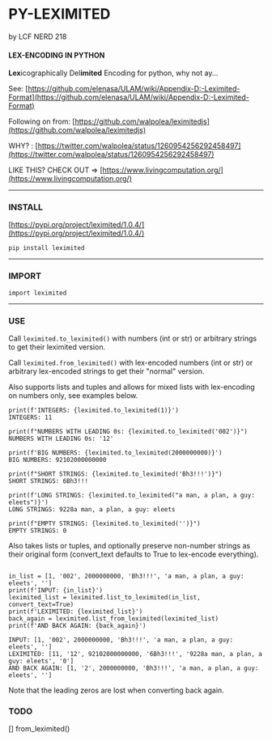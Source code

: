 # PY-LEXIMITED 

by LCF NERD 218

#### LEX-ENCODING IN PYTHON

<b>Lex</b>icographically Del<b>imited</b> Encoding for python, why not ay...
 
See: [https://github.com/elenasa/ULAM/wiki/Appendix-D:-Leximited-Format](https://github.com/elenasa/ULAM/wiki/Appendix-D:-Leximited-Format)

Following on from: [https://github.com/walpolea/leximitedjs](https://github.com/walpolea/leximitedjs)

WHY? : [https://twitter.com/walpolea/status/1260954256292458497](https://twitter.com/walpolea/status/1260954256292458497)

LIKE THIS? CHECK OUT => [https://www.livingcomputation.org/](https://www.livingcomputation.org/)


<hr>

### INSTALL

[https://pypi.org/project/leximited/1.0.4/](https://pypi.org/project/leximited/1.0.4/)

``` pip install leximited ```


<hr>

### IMPORT

``` import leximited ```

<hr>

### USE

Call ```leximited.to_leximited()``` with numbers (int or str) or arbitrary strings to get their leximited version.

Call ```leximited.from_leximited()``` with lex-encoded numbers (int or str) or arbitrary lex-encoded strings to get their "normal" version.

Also supports lists and tuples and allows for mixed lists with lex-encoding on numbers only, see examples below.


```
print(f'INTEGERS: {leximited.to_leximited(1)}')
INTEGERS: 11
```

```
print(f"NUMBERS WITH LEADING 0s: {leximited.to_leximited('002')}")
NUMBERS WITH LEADING 0s: '12'
```

```
print(f'BIG NUMBERS: {leximited.to_leximited(2000000000)}')
BIG NUMBERS: 92102000000000
```

```
print(f"SHORT STRINGS: {leximited.to_leximited('Bh3!!!')}")
SHORT STRINGS: 6Bh3!!!
```

```
print(f'LONG STRINGS: {leximited.to_leximited("a man, a plan, a guy: eleets")}')
LONG STRINGS: 9228a man, a plan, a guy: eleets
```

```
print(f"EMPTY STRINGS: {leximited.to_leximited('')}")
EMPTY STRINGS: 0
```

Also takes lists or tuples, and optionally preserve non-number strings as their original form (convert_text defaults to True to lex-encode everything).

```

in_list = [1, '002', 2000000000, 'Bh3!!!', 'a man, a plan, a guy: eleets', '']
print(f'INPUT: {in_list}')
leximited_list = leximited.list_to_leximited(in_list, convert_text=True)
print(f'LEXIMITED: {leximited_list}')
back_again = leximited.list_from_leximited(leximited_list)
print(f'AND BACK AGAIN: {back_again}')

INPUT: [1, '002', 2000000000, 'Bh3!!!', 'a man, a plan, a guy: eleets', '']
LEXIMITED: [11, '12', 92102000000000, '6Bh3!!!', '9228a man, a plan, a guy: eleets', '0']
AND BACK AGAIN: [1, '2', 2000000000, 'Bh3!!!', 'a man, a plan, a guy: eleets', '']

```
Note that the leading zeros are lost when converting back again.


### TODO

[] from_leximited() 

